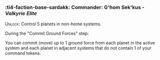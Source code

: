 ### :ti4-faction-base-sardakk: **Commander**: G'hom Sek'kus - _Valkyrie Elite_

<span style="font-variant:small-caps;">Unlock</span>: Control 5 planets in non-home systems.

During the "Commit Ground Forces" step:

You can commit (move) up to 1 ground force from each planet in the active system and each planet in adjacent systems that do not contain 1 of your command tokens.
